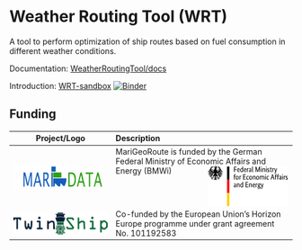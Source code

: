 # Weather Routing Tool (WRT)

A tool to perform optimization of ship routes based on fuel consumption in different weather conditions.

Documentation: [WeatherRoutingTool/docs](https://github.com/52North/WeatherRoutingTool/tree/main/docs)

Introduction: [WRT-sandbox](https://github.com/52North/WRT-sandbox) [![Binder](https://mybinder.org/badge_logo.svg)](https://mybinder.org/v2/gh/52North/WRT-sandbox.git/HEAD?urlpath=%2Fdoc%2Ftree%2FNotebooks/execute-WRT.ipynb)

## Funding

|                                                                        Project/Logo                                                                         | Description                                                                                                                                                                                                                                                         |
|:-----------------------------------------------------------------------------------------------------------------------------------------------------------:|:--------------------------------------------------------------------------------------------------------------------------------------------------------------------------------------------------------------------------------------------------------------------|
| [<img alt="MariData" align="middle" width="267" height="50" src="https://github.com/52North/WeatherRoutingTool/blob/documentation/docs/_static/maridata_logo.png"/>](https://www.maridata.org/) | MariGeoRoute is funded by the German Federal Ministry of Economic Affairs and Energy (BMWi)[<img alt="BMWi" align="middle" width="144" height="72" src="https://github.com/52North/WeatherRoutingTool/blob/documentation/docs/_static/bmwi_logo_en.png" style="float:right"/>](https://www.bmvi.de/)    |
|  [<img alt="TwinShip" align="middle" src="https://github.com/52North/WeatherRoutingTool/blob/documentation/docs/_static/twinship_logo.png"/>](https://twin-ship.eu/)   | Co-funded by the European Union’s Horizon Europe programme under grant agreement No. 101192583 |
